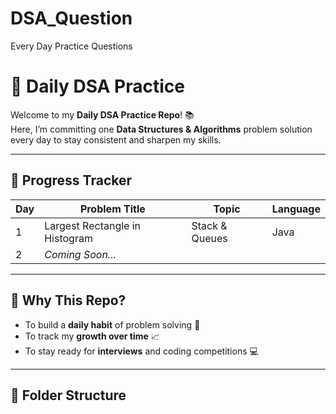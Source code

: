 # DSA_Question
Every Day Practice Questions 

# 🚀 Daily DSA Practice

Welcome to my **Daily DSA Practice Repo**! 📚  
Here, I’m committing one **Data Structures & Algorithms** problem solution every day to stay consistent and sharpen my skills.

---

## 📅 Progress Tracker

| Day | Problem Title                        | Topic            | Language |
|-----|--------------------------------------|------------------|----------|
| 1   | Largest Rectangle in Histogram       | Stack & Queues   | Java     |
| 2   | _Coming Soon..._                     |                  |          |

---

## 🧠 Why This Repo?

- To build a **daily habit** of problem solving 💪  
- To track my **growth over time** 📈  
- To stay ready for **interviews** and coding competitions 💻

---

## 📂 Folder Structure

